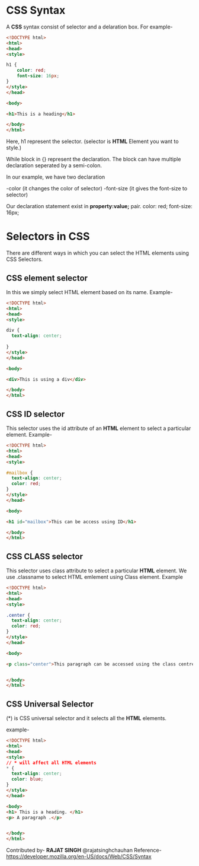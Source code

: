 # CSS Syntax

A **CSS** syntax consist of selector and a delaration box.
For example-
```HTML
<!DOCTYPE html>
<html>
<head>
<style>

h1 {
    color: red;
    font-size: 16px;
}
</style>
</head>

<body>

<h1>This is a heading</h1>

</body>
</html>
```
Here, h1 represent the selector.
(selector is **HTML** Element you want to style.)

While block in {} represent the declaration.
The block can have multiple declaration seperated by a semi-colon.

In our example, we have two declaration

 -color (it changes the color of selector)
 -font-size (it gives the font-size to selector)

Our declaration statement exist in **property:value;** pair.
color: red;
font-size: 16px;

# Selectors in CSS

There are different ways in which you can select the HTML elements using CSS Selectors.

## CSS element selector

In this we simply select HTML element based on its name.
Example-
```HTML
<!DOCTYPE html>
<html>
<head>
<style>

div {
  text-align: center;
  
}
</style>
</head>

<body>

<div>This is using a div</div>

</body>
</html>
```
## CSS ID selector

This selector uses the id attribute of an **HTML** element to select a particular element.
Example-
```HTML
<!DOCTYPE html>
<html>
<head>
<style>

#mailbox {
  text-align: center;
  color: red;
} 
</style>
</head>

<body>

<h1 id="mailbox">This can be access using ID</h1>

</body>
</html>
```

## CSS CLASS selector

This selector uses class attribute to select a particular **HTML** element.
We use  .classname to select HTML emlement using Class element.
Example
```HTML
<!DOCTYPE html>
<html>
<head>
<style>

.center {
  text-align: center;
  color: red;
}
</style>
</head>

<body>

<p class="center">This paragraph can be accessed using the class centre.</p>


</body>
</html>
```

## CSS Universal Selector
 (*) is CSS universal selector and it selects all the **HTML** elements.

example-
```HTML
<!DOCTYPE html>
<html>
<head>
<style>
// * will affect all HTML elements
* {
  text-align: center;
  color: blue;
}
</style>
</head>

<body>
<h1> This is a heading. </h1>
<p> A paragraph .</p>


</body>
</html>
```


Contributed by- **RAJAT SINGH** @rajatsinghchauhan
Reference-
https://developer.mozilla.org/en-US/docs/Web/CSS/Syntax












